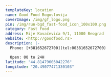 ```yaml
---
templateKey: location
name: Good Food Bogoslovija
coverImage: /img/gf_logo.png
pin: /img/run-bgd_fast-food_icon_100x100.png
category: Fast Food
address: Mije Kovačevića 9/1, 11000 Beograd
website: <http://goodfood.rs>
description: |-
  Phone: [+381652672700](tel:00381652672700)

  Open: 00 to 24H
latitude: "44.81479603042276"
longitude: "20.49077471330103"
---
```

